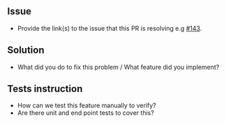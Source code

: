 ## Issue

- Provide the link(s) to the issue that this PR is resolving e.g [#143](url-here).

## Solution

- What did you do to fix this problem / What feature did you implement?

## Tests instruction

- How can we test this feature manually to verify?
- Are there unit and end point tests to cover this?


